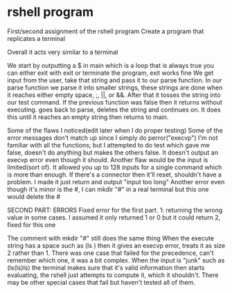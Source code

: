 # rshell program
First/second assignment of the rshell program
Create a program that replicates a terminal

Overall it acts very similar to a terminal

We start by outputting a $ in main which is a loop that is always true
you can either exit with exit or terminate the program, exit works fine
We get input from the user, take that string and pass it to our parse function.
In our parse function we parse it into smaller strings, these strings are done
when it reaches either empty space, ;, ||, or &&. After that it tosses the 
string into our test command. If the previous function was false then it returns without executing. goes back to parse, deletes the string and continues on. It
does this until it reaches an empty string then returns to main. 


Some of the flaws I noticed(edit later when I do proper testing)
Some of the error messages don't match up since I simply do perror("execvp")
I'm not familiar with all the functions; but I attempted to do test which gave
me false, doesn't do anything but makes the others false. It doesn't output an
execvp error even though it should.
Another flaw would be the input is limited(sort of). It allowed you up to 128
inputs for a single command which is more than enough. If there's a connector
then it'll reset, shouldn't have a problem. I made it just return and output
"input too long"
Another error even though it's minor is the #, I can mkdir "#" in a real 
terminal but this one would delete the #

SECOND PART: ERRORS
Fixed error for the first part.
1: returning the wrong value in some cases. I assumed it only returned 1 or 0 but it could return 2, fixed for this one

The comment with mkdir "#" still does the same thing
When the execute string has a space such as (ls ) then it gives an execvp error, treats it as size 2 rather than 1.
There was one case that failed for the precedence, can't remember which one, it was a bit complex.
When the input is "junk" such as (ls(ls)ls) the terminal makes sure that it's valid information then starts evaluating, the rshell just attempts to compute it, which it shouldn't. 
There may be other special cases that fail but haven't tested all of them.
